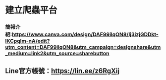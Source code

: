 # 建立爬蟲平台
### 簡報介紹:https://www.canva.com/design/DAF99ilqON8/Ij3izjGDDkt-lKCpqlm-nA/edit?utm_content=DAF99ilqON8&utm_campaign=designshare&utm_medium=link2&utm_source=sharebutton
## Line官方帳號：https://lin.ee/z6RgXij